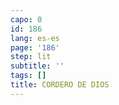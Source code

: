 ```yaml
---
capo: 0
id: 186
lang: es-es
page: '186'
step: lit
subtitle: ''
tags: []
title: CORDERO DE DIOS
---
```

